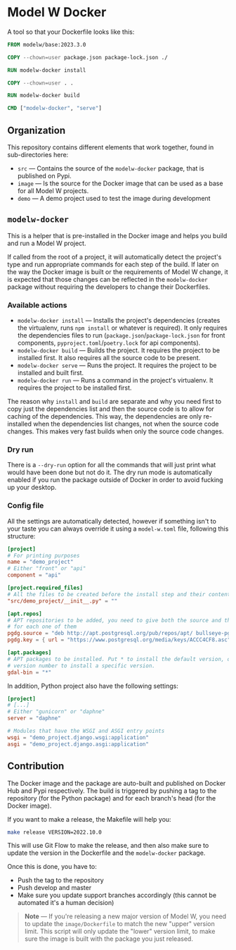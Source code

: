 # Model W Docker

A tool so that your Dockerfile looks like this:

```Dockerfile
FROM modelw/base:2023.3.0

COPY --chown=user package.json package-lock.json ./

RUN modelw-docker install

COPY --chown=user . .

RUN modelw-docker build

CMD ["modelw-docker", "serve"]
```

## Organization

This repository contains different elements that work together, found in
sub-directories here:

-   `src` &mdash; Contains the source of the `modelw-docker` package, that is
    published on Pypi.
-   `image` &mdash; Is the source for the Docker image that can be used as a
    base for all Model&nbsp;W projects.
-   `demo` &mdash; A demo project used to test the image during development

## `modelw-docker`

This is a helper that is pre-installed in the Docker image and helps you build
and run a Model&nbsp;W project.

If called from the root of a project, it will automatically detect the project's
type and run appropriate commands for each step of the build. If later on the
way the Docker image is built or the requirements of Model&nbsp;W change, it is
expected that those changes can be reflected in the `modelw-docker` package
without requiring the developers to change their Dockerfiles.

### Available actions

-   `modelw-docker install` &mdash; Installs the project's dependencies (creates
    the virtualenv, runs `npm install` or whatever is required). It only
    requires the dependencies files to run (`package.json`/`package-lock.json`
    for front components, `pyproject.toml`/`poetry.lock` for api components).
-   `modelw-docker build` &mdash; Builds the project. It requires the project to
    be installed first. It also requires all the source code to be present.
-   `modelw-docker serve` &mdash; Runs the project. It requires the project to
    be installed and built first.
-   `modelw-docker run` &mdash; Runs a command in the project's virtualenv. It
    requires the project to be installed first.

The reason why `install` and `build` are separate and why you need first to copy
just the dependencies list and then the source code is to allow for caching of
the dependencies. This way, the dependencies are only re-installed when the
dependencies list changes, not when the source code changes. This makes very
fast builds when only the source code changes.

### Dry run

There is a `--dry-run` option for all the commands that will just print what
would have been done but not do it. The dry run mode is automatically enabled if
you run the package outside of Docker in order to avoid fucking up your desktop.

### Config file

All the settings are automatically detected, however if something isn't to your
taste you can always override it using a `model-w.toml` file, following this
structure:

```toml
[project]
# For printing purposes
name = "demo_project"
# Either "front" or "api"
component = "api"

[project.required_files]
# All the files to be created before the install step and their content
"src/demo_project/__init__.py" = ""

[apt.repos]
# APT repositories to be added, you need to give both the source and the key
# for each one of them
pgdg.source = "deb http://apt.postgresql.org/pub/repos/apt/ bullseye-pgdg main"
pgdg.key = { url = "https://www.postgresql.org/media/keys/ACCC4CF8.asc" }

[apt.packages]
# APT packages to be installed. Put * to install the default version, or a
# version number to install a specific version.
gdal-bin = "*"
```

In addition, Python project also have the following settings:

```toml
[project]
# [...]
# Either "gunicorn" or "daphne"
server = "daphne"

# Modules that have the WSGI and ASGI entry points
wsgi = "demo_project.django.wsgi:application"
asgi = "demo_project.django.asgi:application"
```

## Contribution

The Docker image and the package are auto-built and published on Docker Hub and
Pypi respectively. The build is triggered by pushing a tag to the repository
(for the Python package) and for each branch's head (for the Docker image).

If you want to make a release, the Makefile will help you:

```bash
make release VERSION=2022.10.0
```

This will use Git Flow to make the release, and then also make sure to update
the version in the Dockerfile and the `modelw-docker` package.

Once this is done, you have to:

-   Push the tag to the repository
-   Push develop and master
-   Make sure you update support branches accordingly (this cannot be automated
    it's a human decision)

> **Note** &mdash; If you're releasing a new major version of Model&nbsp;W, you
> need to update the `image/Dockerfile` to match the new "upper" version limit.
> This script will only update the "lower" version limit, to make sure the image
> is built with the package you just released.
